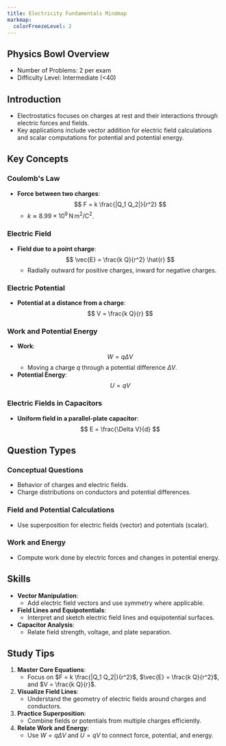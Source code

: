 ```yaml
---
title: Electricity Fundamentals Mindmap
markmap:
  colorFreezeLevel: 2
---
```


## Physics Bowl Overview

- Number of Problems: 2 per exam
- Difficulty Level: Intermediate (<40)

## Introduction

- Electrostatics focuses on charges at rest and their interactions through electric forces and fields.
- Key applications include vector addition for electric field calculations and scalar computations for potential and potential energy.

## Key Concepts

### Coulomb's Law
- **Force between two charges**:
  $$
  F = k \frac{|Q_1 Q_2|}{r^2}
  $$
  - $k \approx 8.99 \times 10^9 \, \mathrm{N\,m^2/C^2}$.

### Electric Field
- **Field due to a point charge**:
  $$
  \vec{E} = \frac{k Q}{r^2} \hat{r}
  $$
  - Radially outward for positive charges, inward for negative charges.

### Electric Potential
- **Potential at a distance from a charge**:
  $$
  V = \frac{k Q}{r}
  $$

### Work and Potential Energy
- **Work**:
  $$
  W = q \Delta V
  $$
  - Moving a charge $q$ through a potential difference $\Delta V$.
- **Potential Energy**:
  $$
  U = q V
  $$

### Electric Fields in Capacitors
- **Uniform field in a parallel-plate capacitor**:
  $$
  E = \frac{\Delta V}{d}
  $$

## Question Types

### Conceptual Questions
- Behavior of charges and electric fields.
- Charge distributions on conductors and potential differences.

### Field and Potential Calculations
- Use superposition for electric fields (vector) and potentials (scalar).

### Work and Energy
- Compute work done by electric forces and changes in potential energy.

## Skills

- **Vector Manipulation**:
  - Add electric field vectors and use symmetry where applicable.
- **Field Lines and Equipotentials**:
  - Interpret and sketch electric field lines and equipotential surfaces.
- **Capacitor Analysis**:
  - Relate field strength, voltage, and plate separation.

## Study Tips

1. **Master Core Equations**:
   - Focus on $F = k \frac{|Q_1 Q_2|}{r^2}$, $\vec{E} = \frac{k Q}{r^2}$, and $V = \frac{k Q}{r}$.
2. **Visualize Field Lines**:
   - Understand the geometry of electric fields around charges and conductors.
3. **Practice Superposition**:
   - Combine fields or potentials from multiple charges efficiently.
4. **Relate Work and Energy**:
   - Use $W = q \Delta V$ and $U = q V$ to connect force, potential, and energy.

